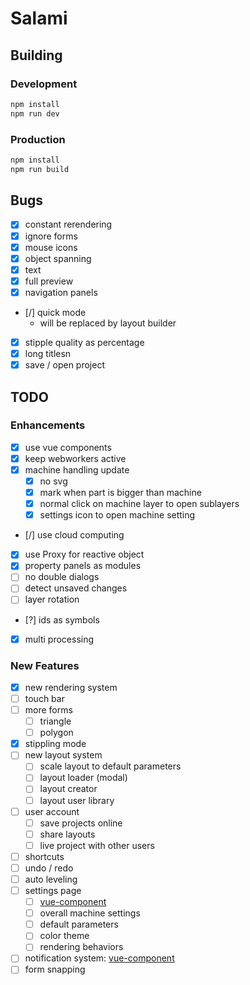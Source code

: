 # Salami

## Building

### Development

```bash
npm install
npm run dev
```

### Production

```bash
npm install
npm run build
```

## Bugs

- [x] constant rerendering
- [x] ignore forms
- [x] mouse icons
- [x] object spanning
- [x] text
- [x] full preview
- [x] navigation panels
- [/] quick mode
  - will be replaced by layout builder
- [x] stipple quality as percentage
- [x] long titlesn
- [x] save / open project

## TODO

### Enhancements

- [x] use vue components
- [x] keep webworkers active
- [x] machine handling update
  - [x] no svg
  - [x] mark when part is bigger than machine
  - [x] normal click on machine layer to open sublayers
  - [x] settings icon to open machine setting
- [/] use cloud computing
- [x] use Proxy for reactive object
- [x] property panels as modules
- [ ] no double dialogs
- [ ] detect unsaved changes
- [ ] layer rotation
- [?] ids as symbols
- [x] multi processing

### New Features

- [x] new rendering system
- [ ] touch bar
- [ ] more forms
  - [ ] triangle
  - [ ] polygon
- [x] stippling mode
- [ ] new layout system
  - [ ] scale layout to default parameters
  - [ ] layout loader (modal)
  - [ ] layout creator
  - [ ] layout user library
- [ ] user account
  - [ ] save projects online
  - [ ] share layouts
  - [ ] live project with other users
- [ ] shortcuts
- [ ] undo / redo
- [ ] auto leveling
- [ ] settings page
  - [ ] [vue-component](https://github.com/euvl/vue-js-modal)
  - [ ] overall machine settings
  - [ ] default parameters
  - [ ] color theme
  - [ ] rendering behaviors
- [ ] notification system: [vue-component](https://github.com/euvl/vue-notification)
- [ ] form snapping

